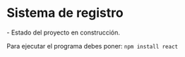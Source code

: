<h1> Sistema de registro </h1>
- Estado del proyecto en construcción.

Para ejecutar el programa debes poner:
```npm install react```
